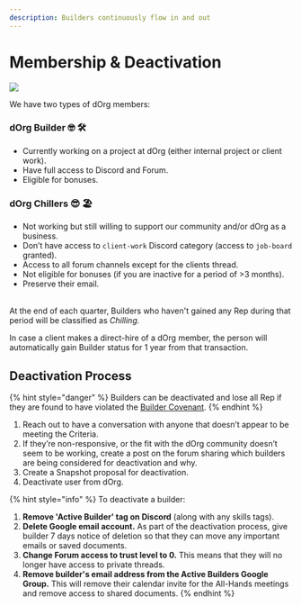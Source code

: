 ```yaml
---
description: Builders continuously flow in and out
---
```


# Membership & Deactivation

![](https://media2.giphy.com/media/TrOMR6REnWN1u/giphy.gif?cid=ecf05e475olmysndp9wciiouoodkrlec1hne62jdz46l16yp\&rid=giphy.gif\&ct=g)

We have two types of dOrg members:&#x20;

### **dOrg Builder** 🤓 🛠️

* Currently working on a project at dOrg (either internal project or client work).
* Have full access to Discord and Forum.
* Eligible for bonuses.

### **dOrg Chillers** 😎 🏖️

* Not working but still willing to support our community and/or dOrg as a business.
* Don’t have access to `client-work` Discord category (access to `job-board` granted).
* Access to all forum channels except for the clients thread.
* Not eligible for bonuses (if you are inactive for a period of >3 months).
* Preserve their email.

\
At the end of each quarter, Builders who haven't gained any Rep during that period will be classified as _Chilling._&#x20;

In case a client makes a direct-hire of a dOrg member, the person will automatically gain Builder status for 1 year from that transaction.

## Deactivation Process&#x20;

{% hint style="danger" %}
Builders can be deactivated and lose all Rep if they are found to have violated the [Builder Covenant](covenant.md).
{% endhint %}

1. Reach out to have a conversation with anyone that doesn’t appear to be meeting the Criteria.&#x20;
2. If they’re non-responsive, or the fit with the dOrg community doesn’t seem to be working, create a post on the forum sharing which builders are being considered for deactivation and why.
3. Create a Snapshot proposal for deactivation.
4. Deactivate user from dOrg.&#x20;

{% hint style="info" %}
To deactivate a builder:

1. **Remove 'Active Builder' tag on Discord** (along with any skills tags).
2. **Delete Google email account.** As part of the deactivation process, give builder 7 days notice of deletion so that they can move any important emails or saved documents.
3. **Change Forum access to trust level to 0.** This means that they will no longer have access to private threads.
4. **Remove builder's email address from the Active Builders Google Group.** This will remove their calendar invite for the All-Hands meetings and remove access to shared documents.
{% endhint %}

